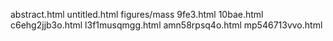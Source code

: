 abstract.html
untitled.html
figures/mass
9fe3.html
10bae.html
c6ehg2jjb3o.html
l3f1musqmgg.html
amn58rpsq4o.html
mp546713vvo.html